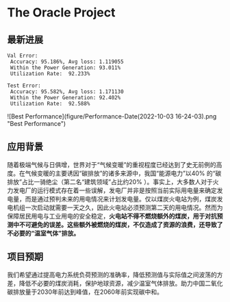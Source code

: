 # The Oracle Project
## 最新进展

```
Val Error: 
 Accuracy: 95.186%, Avg loss: 1.119055
 Within the Power Generation: 93.011%
 Utilization Rate:  92.233%

Test Error: 
 Accuracy: 95.582%, Avg loss: 1.171130
 Within the Power Generation: 92.402%
 Utilization Rate:  92.588%
```

![Best Performance](figure/Performance-Date(2022-10-03 16-24-03).png "Best Performance")

## 应用背景
随着极端气候与日俱增，世界对于“气候变暖”的重视程度已经达到了史无前例的高度。在气候变暖的主要诱因“碳排放”的诸多来源中，我国“能源电力”以40% 的“碳排放”占比一骑绝尘（第二名“建筑领域”占比约20% ）。事实上，大多数人对于火力发电厂的运行模式存在着一些误解，发电厂并非是按照当前实际用电量来确定发电量，而是通过预判未来的用电情况来计划发电量。仅以煤炭火电站为例，煤炭发电机组一次启动就需要一天之久，因此火电站必须预测第二天的用电情况。然而为保障居民用电与工业用电的安全稳定，**火电站不得不燃烧额外的煤炭，用于对抗预测中不可避免的误差。这些额外被燃烧的煤炭，不仅造成了资源的浪费，还导致了不必要的“温室气体”排放。**

## 项目预期
我们希望通过提高电力系统负荷预测的准确率，降低预测值与实际值之间波荡的方差，降低不必要的煤炭消耗，保护地球资源，减少温室气体排放。助力中国二氧化碳排放量于2030年前达到峰值，在2060年前实现碳中和。

